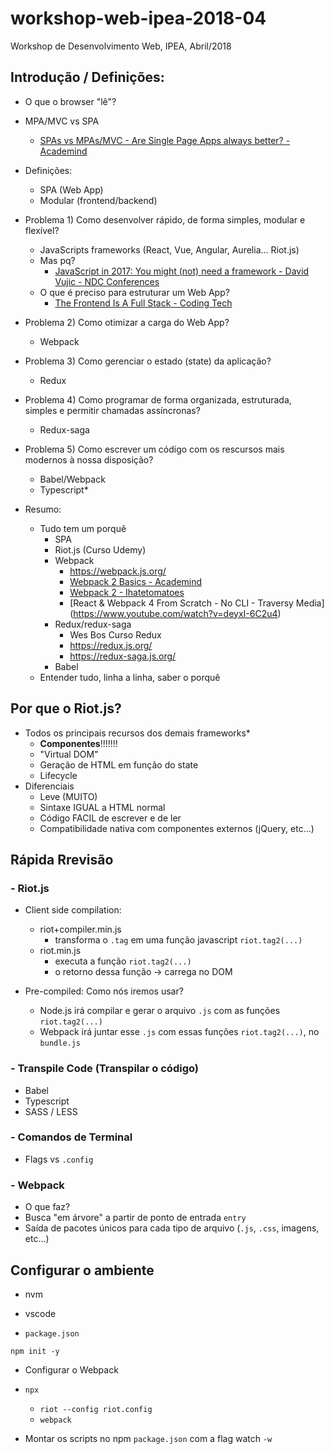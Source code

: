 # workshop-web-ipea-2018-04
Workshop de Desenvolvimento Web, IPEA, Abril/2018

## Introdução / Definições:

- O que o browser "lê"?
- MPA/MVC vs SPA
    - [SPAs vs MPAs/MVC - Are Single Page Apps always better? - Academind](https://www.youtube.com/watch?v=F_BYg2QGsC0)

- Definições:
    - SPA (Web App)
    - Modular (frontend/backend)

- Problema 1) Como desenvolver rápido, de forma simples, modular e flexível?
    - JavaScripts frameworks (React, Vue, Angular, Aurelia... Riot.js)
    - Mas pq?
        - [JavaScript in 2017: You might (not) need a framework - David Vujic - NDC Conferences](https://www.youtube.com/watch?v=dGws1pMWzCI)
    - O que é preciso para estruturar um Web App?
        - [The Frontend Is A Full Stack - Coding Tech](https://www.youtube.com/watch?v=0c9OC9NBsro)

- Problema 2) Como otimizar a carga do Web App?
    - Webpack

- Problema 3) Como gerenciar o estado (state) da aplicação?
    - Redux

- Problema 4) Como programar de forma organizada, estruturada, simples e permitir chamadas assíncronas?
    - Redux-saga

- Problema 5) Como escrever um código com os rescursos mais modernos à nossa disposição?
    - Babel/Webpack
    - Typescript*

- Resumo:
    - Tudo tem um porquê
        - SPA
        - Riot.js (Curso Udemy)
        - Webpack
            - https://webpack.js.org/
            - [Webpack 2 Basics - Academind](https://www.youtube.com/watch?v=GU-2T7k9NfI&list=PL55RiY5tL51rcCnrOrZixuOsZhAHHy6os)
            - [Webpack 2 - Ihatetomatoes](https://www.youtube.com/watch?v=JdGnYNtuEtE&list=PLkEZWD8wbltnRp6nRR8kv97RbpcUdNawY)
            - [React & Webpack 4 From Scratch - No CLI - Traversy Media] (https://www.youtube.com/watch?v=deyxI-6C2u4)
        - Redux/redux-saga
            - Wes Bos Curso Redux
            - https://redux.js.org/
            - https://redux-saga.js.org/
        - Babel
    - Entender tudo, linha a linha, saber o porquê


## Por que o Riot.js?

- Todos os principais recursos dos demais frameworks*
    - **Componentes**!!!!!!!
    - "Virtual DOM"
    - Geração de HTML em função do state
    - Lifecycle
- Diferenciais
    - Leve (MUITO)
    - Sintaxe IGUAL a HTML normal
    - Código FACIL de escrever e de ler
    - Compatibilidade nativa com componentes externos (jQuery, etc...)

## Rápida Rrevisão

### - Riot.js

- Client side compilation:
    - riot+compiler.min.js
        - transforma o `.tag` em uma função javascript `riot.tag2(...)`
    - riot.min.js
        - executa a função `riot.tag2(...)`
        - o retorno dessa função -> carrega no DOM

- Pre-compiled: Como nós iremos usar?
    - Node.js irá compilar e gerar o arquivo `.js` com as funções `riot.tag2(...)`
    - Webpack irá juntar esse `.js` com essas funções `riot.tag2(...)`, no `bundle.js`

### - Transpile Code (Transpilar o código)

- Babel
- Typescript
- SASS / LESS

### - Comandos de Terminal

- Flags vs `.config`

### - Webpack

- O que faz?
- Busca "em árvore" a partir de ponto de entrada `entry`
- Saída de pacotes únicos para cada tipo de arquivo (`.js`, `.css`, imagens, etc...)


## Configurar o ambiente

- nvm

- vscode

- `package.json`

```
npm init -y
```

- Configurar o Webpack

- `npx`
    - `riot --config riot.config`
    - `webpack`

- Montar os scripts no npm `package.json` com a flag watch `-w`



